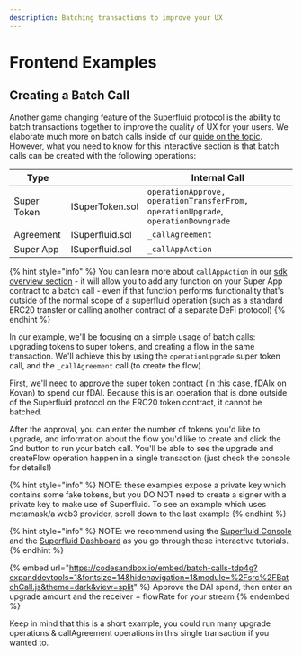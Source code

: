 ```yaml
---
description: Batching transactions to improve your UX
---
```


# Frontend Examples

## Creating a Batch Call

Another game changing feature of the Superfluid protocol is the ability to batch transactions together to improve the quality of UX for your users. We elaborate much more on batch calls inside of our [guide on the topic](../../resources/archived-tutorials-docs/frontend-+-nodejs/batch-call.md). However, what you need to know for this interactive section is that batch calls can be created with the following operations:

| Type        |                 | Internal Call                                                                     |
| ----------- | --------------- | --------------------------------------------------------------------------------- |
| Super Token | ISuperToken.sol | `operationApprove, operationTransferFrom, operationUpgrade`, `operationDowngrade` |
| Agreement   | ISuperfluid.sol | `_callAgreement`                                                                  |
| Super App   | ISuperfluid.sol | `_callAppAction`                                                                  |

{% hint style="info" %}
You can learn more about `callAppAction` in our [sdk overview section](batch-calls.md) - it will allow you to add any function on your Super App contract to a batch call - even if that function performs functionality that's outside of the normal scope of a superfluid operation (such as a standard ERC20 transfer or calling another contract of a separate DeFi protocol)
{% endhint %}

In our example, we'll be focusing on a simple usage of batch calls: upgrading tokens to super tokens, and creating a flow in the same transaction. We'll achieve this by using the `operationUpgrade` super token call, and the `_callAgreement` call (to create the flow).

First, we'll need to approve the super token contract (in this case, fDAIx on Kovan) to spend our fDAI. Because this is an operation that is done outside of the Superfluid protocol on the ERC20 token contract, it cannot be batched.

After the approval, you can enter the number of tokens you'd like to upgrade, and information about the flow you'd like to create and click the 2nd button to run your batch call. You'll be able to see the upgrade and createFlow operation happen in a single transaction (just check the console for details!)

{% hint style="info" %}
NOTE: these examples expose a private key which contains some fake tokens, but you DO NOT need to create a signer with a private key to make use of Superfluid. To see an example which uses metamask/a web3 provider, scroll down to the last example
{% endhint %}

{% hint style="info" %}
NOTE: we recommend using the [Superfluid Console](https://console.superfluid.finance) and the [Superfluid Dashboard](https://app.superfluid.finance) as you go through these interactive tutorials.&#x20;
{% endhint %}

{% embed url="https://codesandbox.io/embed/batch-calls-tdp4g?expanddevtools=1&fontsize=14&hidenavigation=1&module=%2Fsrc%2FBatchCall.js&theme=dark&view=split" %}
Approve the DAI spend, then enter an upgrade amount and the receiver + flowRate for your stream
{% endembed %}

Keep in mind that this is a short example, you could run many upgrade operations & callAgreement operations in this single transaction if you wanted to.
